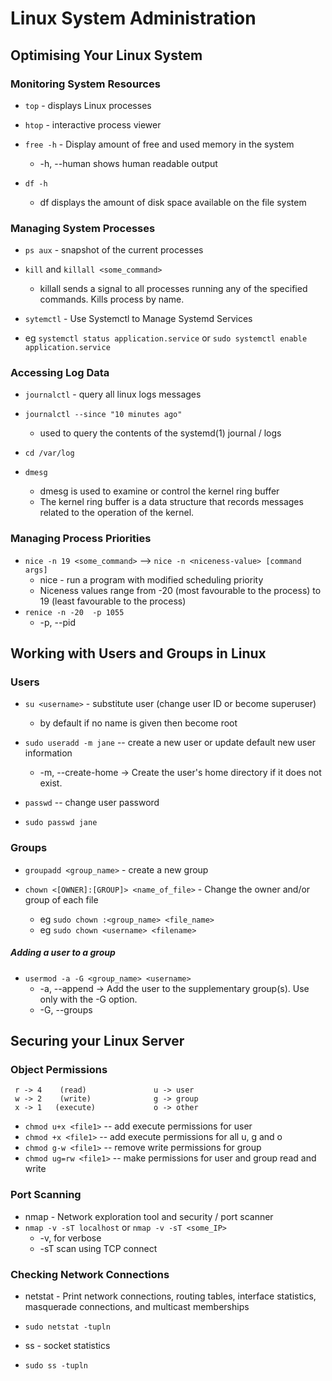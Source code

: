 # Linux System Administration

## Optimising Your Linux System

### Monitoring System Resources
- ``top`` - displays Linux processes
- ``htop`` - interactive process viewer

- ``free -h`` -  Display amount of free and used memory in the system
  - -h, --human shows human readable output

- ``df -h``
  - df displays the amount of disk space available on the file system

### Managing System Processes
- ``ps aux`` - snapshot of the current processes

- ``kill`` and ``killall <some_command>``
  - killall sends a signal to all processes running any of the specified commands. Kills process by name.

- ``sytemctl`` - Use Systemctl to Manage Systemd Services
- eg ``systemctl status application.service`` or ``sudo systemctl enable application.service``

### Accessing Log Data
- ``journalctl`` - query all linux logs messages
- ``journalctl --since "10 minutes ago"``
  - used to query the contents of the systemd(1) journal / logs


- ``cd /var/log``

- ``dmesg``
  - dmesg is used to examine or control the kernel ring buffer
  - The kernel ring buffer is a data structure that records messages related to the operation of the kernel.

### Managing Process Priorities

- ``nice -n 19 <some_command>`` --> ``nice -n <niceness-value> [command args]``
  - nice - run a program with modified scheduling priority
  - Niceness values range from -20 (most favourable to the process) to 19 (least favourable to the process)
- ``renice -n -20  -p 1055``
  - -p, --pid

## Working with Users and Groups in Linux

### Users

- ``su <username>`` - substitute user (change user ID or become superuser)
  - by default if no name is given then become root

- ``sudo useradd -m jane`` -- create a new user or update default new user information
  -  -m, --create-home -> Create the user's home directory if it does not exist.

- ``passwd`` -- change user password
- ``sudo passwd jane``

### Groups

- ``groupadd <group_name>`` - create a new group

- ``chown <[OWNER]:[GROUP]> <name_of_file>`` - Change the owner and/or group of each file
  - eg ``sudo chown :<group_name> <file_name>``
  - eg ``sudo chown <username> <filename>``

##### Adding a user to a group

- ``usermod -a -G <group_name> <username>``
  - -a, --append -> Add the user to the supplementary group(s). Use only with the -G option.
  - -G, --groups

## Securing your Linux Server

### Object Permissions
````
 r -> 4    (read)               u -> user
 w -> 2    (write)              g -> group
 x -> 1   (execute)             o -> other
````

- ``chmod u+x <file1>``   -- add execute permissions for user
- ``chmod +x <file1>``    -- add execute permissions for all u, g and o
- ``chmod g-w <file1>``   -- remove write permissions for group
- ``chmod ug=rw <file1>`` -- make permissions for user and group read and write

### Port Scanning
- nmap - Network exploration tool and security / port scanner
- ``nmap -v -sT localhost`` or ``nmap -v -sT <some_IP>``
  - -v, for verbose
  - -sT scan using TCP connect

### Checking Network Connections
- netstat - Print network connections, routing tables, interface statistics, masquerade connections, and multicast memberships
- ``sudo netstat -tupln``


- ss - socket statistics
- ``sudo ss -tupln``
